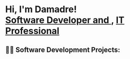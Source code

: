 <h1>Hi, I'm Damadre! <br/><a href="https://github.com/DamadreDT">Software Developer and </a>, <a href="https://www.linkedin.com/in/damadre-wheeler/">IT Professional</a> <a </a></h1>

<h2>👨‍💻 Software Development Projects:</h2>


<h2> </h2>



<h2> </h2>






<!--
**DamadreDT/DamadreDT** is a ✨ _special_ ✨ repository because its `README.md` (this file) appears on your GitHub profile.

Here are some ideas to get you started:

- 🔭 I’m currently working on ...
- 🌱 I’m currently learning ...
- 👯 I’m looking to collaborate on ...
- 🤔 I’m looking for help with ...
- 💬 Ask me about ...
- 📫 How to reach me: ...
- 😄 Pronouns: ...
- ⚡ Fun fact: ...
-->
